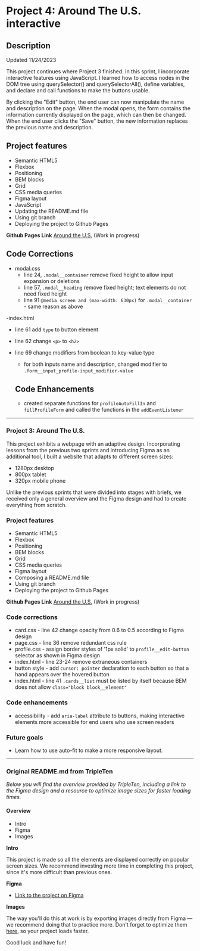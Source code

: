 # Project 4: Around The U.S. interactive

## Description

Updated 11/24/2023

This project continues where Project 3 finished. In this sprint, I incorporate interactive features using JavaScript. I learned how to access nodes in the DOM tree using querySelector() and querySelectorAll(), define variables, and declare and call functions to make the buttons usable.

By clicking the "Edit" button, the end user can now manipulate the name and description on the page.
When the modal opens, the form contains the information currently displayed on the page, which can then be changed. When the end user clicks the "Save" button, the new information replaces the previous name and description.

## Project features

- Semantic HTML5
- Flexbox
- Positioning
- BEM blocks
- Grid
- CSS media queries
- Figma layout
- JavaScript
- Updating the README.md file
- Using git branch
- Deploying the project to Github Pages

**Github Pages Link** [Around the U.S.](https://jstitch626.github.io/se_project_aroundtheus/) (Work in progress)

## Code Corrections

- modal.css
  - line 24, `.modal__container` remove fixed height to allow input expansion or deletions
  - line 57, `.modal__heading` remove fixed height; text elements do not need fixed height
  - line 91 `@media screen and (max-width: 630px)` for `.modal__container` - same reason as above

-index.html

- line 61 add `type` to button element
- line 62 change `<p>` to `<h2>`
- line 69 change modifiers from boolean to key-value type

  - for both inputs name and description, changed modifier to `.form__input_profile-input_modifier-value`

  ## Code Enhancements

  - created separate functions for `profileAutoFillIn` and `fillProfileForm` and called the functions in the `addEventListener`

---

### Project 3: Around The U.S.

This project exhibits a webpage with an adaptive design. Incorporating lessons from the previous two sprints and introducing Figma as an additional tool, I built a website that adapts to different screen sizes:

- 1280px desktop
- 800px tablet
- 320px mobile phone

Unlike the previous sprints that were divided into stages with briefs, we received only a general overview and the Figma design and had to create everything from scratch.

### Project features

- Semantic HTML5
- Flexbox
- Positioning
- BEM blocks
- Grid
- CSS media queries
- Figma layout
- Composing a README.md file
- Using git branch
- Deploying the project to Github Pages

**Github Pages Link** [Around the U.S.](https://jstitch626.github.io/se_project_aroundtheus/) (Work in progress)

### Code corrections

- card.css - line 42 change opacity from 0.6 to 0.5 according to Figma design
- page.css - line 36 remove redundant css rule
- profile.css - assign border styles of '1px solid' to `profile__edit-button` selector as shown in Figma design
- index.html - line 23-24 remove extraneous containers
- button style - add `cursor: pointer` declaration to each button so that a hand appears over the hovered button
- index.html - line 41 `.cards__list` must be listed by itself because BEM does not allow `class="block block__element"`

### Code enhancements

- accessibility - add `aria-label` attribute to buttons, making interactive elements more accessible for end users who use screen readers

### Future goals

- Learn how to use auto-fit to make a more responsive layout.

---

### Original README.md from TripleTen

_Below you will find the overview provided by TripleTen, including a link to the Figma design and a resource to optimize image sizes for faster loading times._

#### Overview

- Intro
- Figma
- Images

**Intro**

This project is made so all the elements are displayed correctly on popular screen sizes. We recommend investing more time in completing this project, since it's more difficult than previous ones.

**Figma**

- [Link to the project on Figma](https://www.figma.com/file/ii4xxsJ0ghevUOcssTlHZv/Sprint-3%3A-Around-the-US?node-id=0%3A1)

**Images**

The way you'll do this at work is by exporting images directly from Figma — we recommend doing that to practice more. Don't forget to optimize them [here](https://tinypng.com/), so your project loads faster.

Good luck and have fun!
